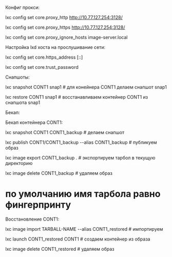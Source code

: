 Конфиг прокси:

lxc config set core.proxy_http http://10.77.127.254:3128/

lxc config set core.proxy_https http://10.77.127.254:3128/

lxc config set core.proxy_ignore_hosts image-server.local

Настройка lxd хоста на прослушивание сети:

lxc config set core.https_address [::]

lxc config set core.trust_password <some-secret-string>

Снапшоты:

lxc snapshot   CONT1   snap1 # для конейнера CONT1 делаем снапшот snap1

lxc restore   CONT1   snap1      # восстанавливаем контейнер CONT1 из снапшота snap1

Бекап:

Бекап контейнера CONT1:

lxc snapshot   CONT1   CONT1_backup                                            # делаем снапшот

lxc publish   CONT1/CONT1_backup   --alias   CONT1_backup # публикуем образ

lxc image export   CONT1_backup  .                                      # экспортируем тарбол в текущую директорию

lxc image delete   CONT1_backup                                                      # удаляем образ

# по умолчанию имя тарбола равно фингерпринту

Восстановление CONT1:

lxc image import   TARBALL-NAME   --alias   CONT1_restored # импортируем

lxc launch   CONT1_restored   CONT1                                               # создаем контейнер из образа

lxc image delete   CONT1_restored                                                     # удаляем образ